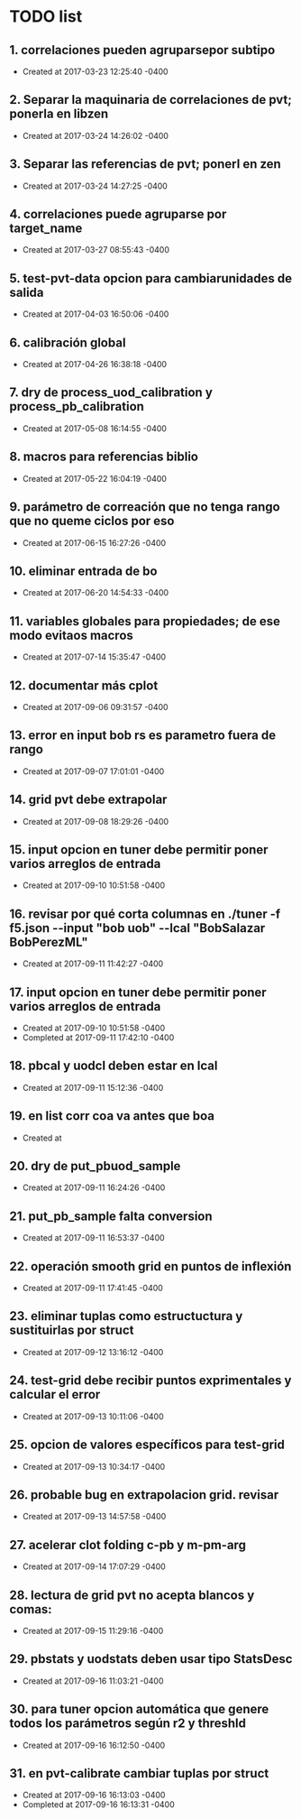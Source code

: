 # TODO list
## 1. correlaciones pueden agruparsepor subtipo
- Created at   2017-03-23 12:25:40 -0400

## 2. Separar la maquinaria de correlaciones de pvt; ponerla en libzen
- Created at   2017-03-24 14:26:02 -0400

## 3. Separar las referencias de pvt; ponerl en zen
- Created at   2017-03-24 14:27:25 -0400

## 4. correlaciones puede agruparse por target_name
- Created at   2017-03-27 08:55:43 -0400

## 5. test-pvt-data opcion para cambiarunidades de salida
- Created at   2017-04-03 16:50:06 -0400

## 6. calibración global
- Created at   2017-04-26 16:38:18 -0400

## 7. dry de process_uod_calibration y process_pb_calibration
- Created at   2017-05-08 16:14:55 -0400

## 8. macros para referencias biblio
- Created at   2017-05-22 16:04:19 -0400

## 9. parámetro de correación que no tenga rango que no queme ciclos por eso
- Created at   2017-06-15 16:27:26 -0400

## 10. eliminar entrada de bo
- Created at   2017-06-20 14:54:33 -0400

## 11. variables globales para propiedades; de ese modo evitaos macros
- Created at   2017-07-14 15:35:47 -0400

## 12. documentar más cplot
- Created at   2017-09-06 09:31:57 -0400

## 13. error en input bob rs es parametro fuera de rango
- Created at   2017-09-07 17:01:01 -0400

## 14. grid pvt debe extrapolar
- Created at   2017-09-08 18:29:26 -0400

## 15. input opcion en tuner debe permitir poner varios arreglos de entrada
- Created at   2017-09-10 10:51:58 -0400

## 16. revisar por qué corta columnas en ./tuner -f f5.json --input "bob uob" --lcal "BobSalazar BobPerezML"
- Created at   2017-09-11 11:42:27 -0400

## 17. input opcion en tuner debe permitir poner varios arreglos de entrada
- Created at   2017-09-10 10:51:58 -0400
- Completed at 2017-09-11 17:42:10 -0400

## 18. pbcal y uodcl deben estar en lcal
- Created at   2017-09-11 15:12:36 -0400

## 19. en list corr coa va antes que boa
- Created at   

## 20. dry de put_pbuod_sample
- Created at   2017-09-11 16:24:26 -0400

## 21. put_pb_sample falta conversion
- Created at   2017-09-11 16:53:37 -0400

## 22. operación smooth grid en puntos de inflexión
- Created at   2017-09-11 17:41:45 -0400

## 23. eliminar tuplas como estructuctura y sustituirlas por struct
- Created at   2017-09-12 13:16:12 -0400

## 24. test-grid debe recibir puntos exprimentales y calcular el error
- Created at   2017-09-13 10:11:06 -0400

## 25. opcion de valores específicos para test-grid
- Created at   2017-09-13 10:34:17 -0400

## 26. probable bug en extrapolacion grid. revisar
- Created at   2017-09-13 14:57:58 -0400

## 27. acelerar clot folding c-pb y m-pm-arg
- Created at   2017-09-14 17:07:29 -0400

## 28. lectura de grid pvt no acepta blancos y comas:
- Created at   2017-09-15 11:29:16 -0400

## 29. pbstats y uodstats deben usar tipo StatsDesc
- Created at   2017-09-16 11:03:21 -0400

## 30. para tuner opcion automática que genere todos los parámetros según r2 y threshld
- Created at   2017-09-16 16:12:50 -0400

## 31. en pvt-calibrate cambiar tuplas por struct
- Created at   2017-09-16 16:13:03 -0400
- Completed at 2017-09-16 16:13:31 -0400


